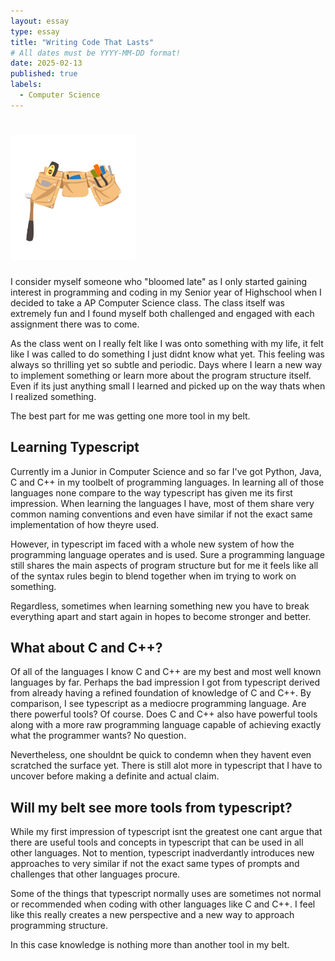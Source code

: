 ```yaml
---
layout: essay
type: essay
title: "Writing Code That Lasts"
# All dates must be YYYY-MM-DD format!
date: 2025-02-13
published: true
labels:
  - Computer Science
---
```


# <img width="200px" class="rounded float-start pe-4" src="../img/toolbelt_img.jpg">

 

I consider myself someone who "bloomed late" as I only started gaining interest in programming and coding in my Senior year of Highschool when I decided to take a AP Computer Science class. The class itself was extremely fun and I found myself both challenged and engaged with each assignment there was to come.

As the class went on I really felt like I was onto something with my life, it felt like I was called to do something I just didnt know what yet. This feeling was always so thrilling yet so subtle and periodic. Days where I learn a new way to implement something or learn more about the program structure itself. Even if its just anything small I learned and picked up on the way thats when I realized something.

The best part for me was getting one more tool in my belt.



## Learning Typescript

Currently im a Junior in Computer Science and so far I've got Python, Java, C and C++ in my toolbelt of programming languages. In learning all of those languages none compare to the way typescript has given me its first impression. When learning the languages I have, most of them share very common naming conventions and even have similar if not the exact same implementation of how theyre used.

However, in typescript im faced with a whole new system of how the programming language operates and is used. Sure a programming language still shares the main aspects of program structure but for me it feels like all of the syntax rules begin to blend together when im trying to work on something.

Regardless, sometimes when learning something new you have to break everything apart and start again in hopes to become stronger and better.

## What about C and C++?

Of all of the languages I know C and C++ are my best and most well known languages by far. Perhaps the bad impression I got from typescript derived from already having a refined foundation of knowledge of C and C++. By comparison, I see typescript as a mediocre programming language. Are there powerful tools? Of course. Does C and C++ also have powerful tools along with a more raw programming language capable of achieving exactly what the programmer wants? No question.

Nevertheless, one shouldnt be quick to condemn when they havent even scratched the surface yet. There is still alot more in typescript that I have to uncover before making a definite and actual claim.

## Will my belt see more tools from typescript?

While my first impression of typescript isnt the greatest one cant argue that there are useful tools and concepts in typescript that can be used in all other languages. Not to mention, typescript inadverdantly introduces new approaches to very similar if not the exact same types of prompts and challenges that other languages procure.

Some of the things that typescript normally uses are sometimes not normal or recommended when coding with other languages like C and C++. I feel like this really creates a new perspective and a new way to approach programming structure.

In this case knowledge is nothing more than another tool in my belt.

